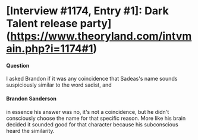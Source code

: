 # [Interview #1174, Entry #1]: Dark Talent release party](https://www.theoryland.com/intvmain.php?i=1174#1)

#### Question

I asked Brandon if it was any coincidence that Sadeas's name sounds suspiciously similar to the word sadist, and

#### Brandon Sanderson

in essence his answer was no, it's not a coincidence, but he didn't consciously choose the name for that specific reason. More like his brain decided it sounded good for that character because his subconscious heard the similarity.

